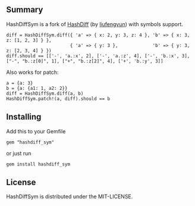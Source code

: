 ## Summary

HashDiffSym is a fork of [HashDiff](https://github.com/liufengyun/hashdiff) (by [liufengyun](https://github.com/liufengyun)) with symbols support.

```
diff = HashDiffSym.diff({ 'a' => { x: 2, y: 3, z: 4 }, 'b' => { x: 3, z: [1, 2, 3] } },
                        { 'a' => { y: 3 },             'b' => { y: 3, z: [2, 3, 4] } })
diff.should == [['-', 'a.:x', 2], ['-', 'a.:z', 4], ['-', 'b.:x', 3], ["-", "b.:z[0]", 1], ["+", "b.:z[2]", 4], ['+', 'b.:y', 3]]
```

Also works for patch:

```
a = {a: 3}
b = {a: {a1: 1, a2: 2}}
diff = HashDiffSym.diff(a, b)
HashDiffSym.patch!(a, diff).should == b
```

## Installing

Add this to your Gemfile

`gem "hashdiff_sym"`

or just run

`gem install hashdiff_sym`

## License

HashDiffSym is distributed under the MIT-LICENSE.
